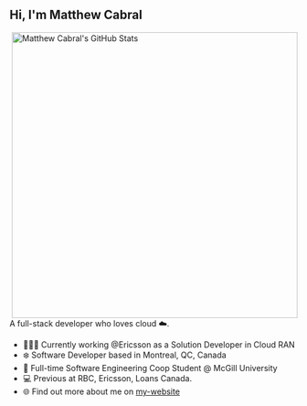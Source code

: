 ## Hi, I'm Matthew Cabral

<div align="right>
  <a href="https://github.com/anuraghazra/github-readme-stats">
  <img alt="Matthew Cabral's GitHub Stats" src="https://github-readme-stats.vercel.app/api?username=mattcab2002&show_icons=true&hide=stars&theme=github_dark" align="right" width="500"/>
  </a>
</div>

A full-stack developer who loves cloud ☁️.

- 🧑🏻‍💻 Currently working @Ericsson as a Solution Developer in Cloud RAN
- ❄️ Software Developer based in Montreal, QC, Canada
- 🏫 Full-time Software Engineering Coop Student @ McGill University
- 💻 Previous at RBC, Ericsson, Loans Canada.
- 🌐 Find out more about me on [my-website](https://matthew-cabral.com)
